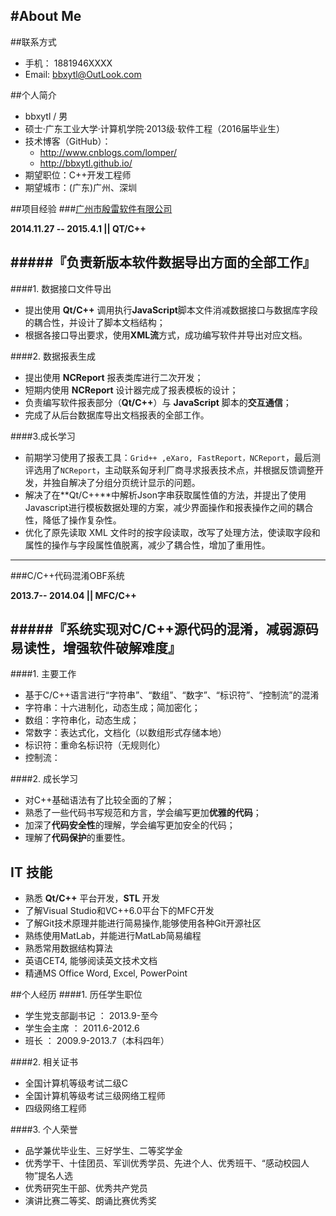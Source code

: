 
#**About Me**
---
##联系方式
- 手机： 1881946XXXX
- Email: bbxytl@OutLook.com

##个人简介
- bbxytl / 男
- 硕士·广东工业大学·计算机学院·2013级·软件工程（2016届毕业生）
- 技术博客（GitHub）：  
    - <http://www.cnblogs.com/lomper/>  
    - <http://bbxytl.github.io/>  
- 期望职位：C++开发工程师  
- 期望城市：(广东)广州、深圳  


##项目经验
###[广州市殷雷软件有限公司](http://www.engires.com/)

**2014.11.27 -- 2015.4.1  ||  QT/C++**

#####『负责新版本软件数据导出方面的全部工作』
---
####1. 数据接口文件导出
- 提出使用 **Qt/C++** 调用执行**JavaScript**脚本文件消减数据接口与数据库字段的耦合性，并设计了脚本文档结构；
- 根据各接口导出要求，使用**XML流**方式，成功编写软件并导出对应文档。

####2. 数据报表生成
- 提出使用 **NCReport** 报表类库进行二次开发；
- 短期内使用 **NCReport** 设计器完成了报表模板的设计；
- 负责编写软件报表部分（**Qt/C++**）与 **JavaScript** 脚本的**交互通信**；
- 完成了从后台数据库导出文档报表的全部工作。

####3.成长学习
- 前期学习使用了报表工具：`Grid++ ,eXaro, FastReport，NCReport`，最后测评选用了`NCReport`，主动联系匈牙利厂商寻求报表技术点，并根据反馈调整开发，并独自解决了分组分页统计显示的问题。
- 解决了在**Qt/C++**中解析Json字串获取属性值的方法，并提出了使用Javascript进行模板数据处理的方案，减少界面操作和报表操作之间的耦合性，降低了操作复杂性。
- 优化了原先读取 XML 文件时的按字段读取，改写了处理方法，使读取字段和属性的操作与字段属性值脱离，减少了耦合性，增加了重用性。

---
###C/C++代码混淆OBF系统

**2013.7-- 2014.04  ||  MFC/C++** 

#####『系统实现对C/C++源代码的混淆，减弱源码易读性，增强软件破解难度』
---
####1. 主要工作
- 基于C/C++语言进行“字符串”、“数组”、“数字”、“标识符”、“控制流”的混淆
- 字符串：十六进制化，动态生成；简加密化；
- 数组：字符串化，动态生成；
- 常数字：表达式化，文档化（以数组形式存储本地）
- 标识符：重命名标识符（无规则化）
- 控制流：

####2. 成长学习
- 对C++基础语法有了比较全面的了解；
- 熟悉了一些代码书写规范和方言，学会编写更加**优雅的代码**；
- 加深了**代码安全性**的理解，学会编写更加安全的代码；
- 理解了**代码保护**的重要性。

## IT 技能
- 熟悉 **Qt/C++** 平台开发，**STL** 开发
- 了解Visual Studio和VC++6.0平台下的MFC开发
- 了解Git技术原理并能进行简易操作,能够使用各种Git开源社区
- 熟练使用MatLab，并能进行MatLab简易编程
- 熟悉常用数据结构算法
- 英语CET4, 能够阅读英文技术文档
- 精通MS Office Word, Excel, PowerPoint

##个人经历
####1. 历任学生职位
- 学生党支部副书记 ： 2013.9-至今
- 学生会主席 ： 2011.6-2012.6
- 班长 ：  2009.9-2013.7（本科四年）

####2. 相关证书
- 全国计算机等级考试二级C
- 全国计算机等级考试三级网络工程师
- 四级网络工程师

####3. 个人荣誉
- 品学兼优毕业生、三好学生、二等奖学金
- 优秀学干、十佳团员、军训优秀学员、先进个人、优秀班干、“感动校园人物”提名人选
- 优秀研究生干部、优秀共产党员
- 演讲比赛二等奖、朗诵比赛优秀奖